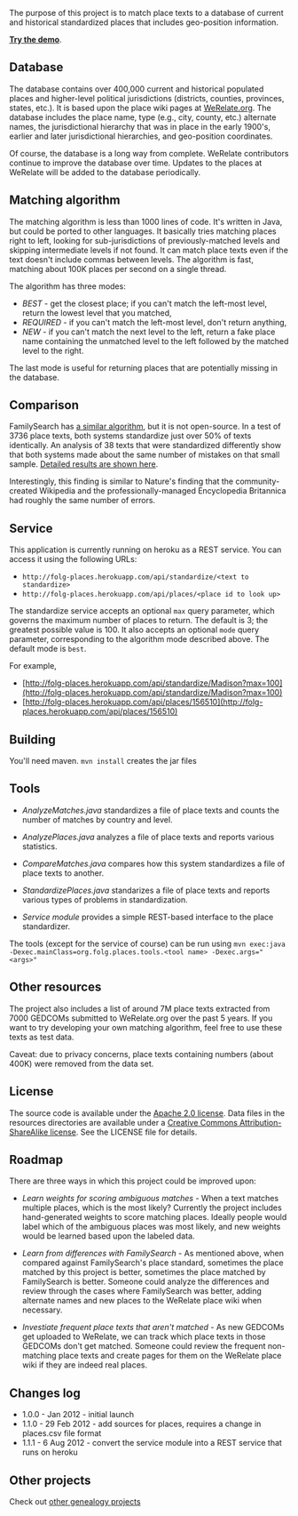 The purpose of this project is to match place texts to a database of current and historical
standardized places that includes geo-position information.

__[Try the demo](http://opensource.werelate.org:7001)__.

Database
--------

The database contains over 400,000 current and historical populated places and
higher-level political jurisdictions (districts, counties, provinces, states, etc.).
It is based upon the place wiki pages at [WeRelate.org](http://www.werelate.org/).
The database includes the place name, type (e.g., city, county, etc.) alternate
names, the jurisdictional hierarchy that was in place in the early 1900's,
earlier and later jurisdictional hierarchies, and geo-position coordinates.

Of course, the database is a long way from complete.  WeRelate contributors
continue to improve the database over time.  Updates to the places at WeRelate
will be added to the database periodically.

Matching algorithm
------------------

The matching algorithm is less than 1000 lines of code. It's written in Java, but
could be ported to other languages.  It basically tries matching places right to left,
looking for sub-jurisdictions of previously-matched levels and skipping intermediate
levels if not found.  It can match place texts even if the text doesn't include
commas between levels.  The algorithm is fast, matching about 100K places per second
on a single thread.

The algorithm has three modes:

* _BEST_ - get the closest place; if you can't match the left-most level, return
the lowest level that you matched,
* _REQUIRED_ - if you can't match the left-most level, don't return anything,
* _NEW_ - if you can't match the next level to the left, return a fake place name
containing the unmatched level to the left followed by the matched level to the right.

The last mode is useful for returning places that are potentially missing in the database.

Comparison
----------

FamilySearch has [a similar algorithm](https://labs.familysearch.org/stdfinder/PlaceStandardLookup.jsp),
but it is not open-source.  In a test of 3736 place texts, both systems standardize
just over 50% of texts identically.  An analysis of 38 texts that were standardized
differently show that both systems made about the same number of mistakes on that
small sample.
[Detailed results are shown here](https://github.com/DallanQ/Places/wiki/Comparison-to-FamilySearch).

Interestingly, this finding is similar to Nature's finding that the community-created Wikipedia
and the professionally-managed Encyclopedia Britannica had roughly the same number of errors.

Service
-------

This application is currently running on heroku as a REST service.  You can access it using the following URLs:

* `http://folg-places.herokuapp.com/api/standardize/<text to standardize>`
* `http://folg-places.herokuapp.com/api/places/<place id to look up>`

The standardize service accepts an optional `max` query parameter, which governs the maximum number of places to return.
The default is 3; the greatest possible value is 100.
It also accepts an optional `mode` query parameter, corresponding to the algorithm mode described above.
The default mode is `best`.

For example,

* [http://folg-places.herokuapp.com/api/standardize/Madison?max=100](http://folg-places.herokuapp.com/api/standardize/Madison?max=100)
* [http://folg-places.herokuapp.com/api/places/156510](http://folg-places.herokuapp.com/api/places/156510)

Building
--------

You'll need maven. `mvn install` creates the jar files

Tools
-----

* _AnalyzeMatches.java_ standardizes a file of place texts and counts the number of matches by country and level.

* _AnalyzePlaces.java_ analyzes a file of place texts and reports various statistics.

* _CompareMatches.java_ compares how this system standardizes a file of place texts to another.

* _StandardizePlaces.java_ standarizes a file of place texts and reports various types of problems in standardization.

* _Service module_ provides a simple REST-based interface to the place standardizer.

The tools (except for the service of course) can be run using
`mvn exec:java -Dexec.mainClass=org.folg.places.tools.<tool name> -Dexec.args="<args>"`

Other resources
---------------

The project also includes a list of around 7M place texts extracted from 7000 GEDCOMs
submitted to WeRelate.org over the past 5 years. If you want to try developing your
own matching algorithm, feel free to use these texts as test data.

Caveat: due to privacy concerns, place texts containing numbers (about 400K) were
removed from the data set.

License
-------
The source code is available under the [Apache 2.0 license](http://www.apache.org/licenses/LICENSE-2.0).
Data files in the resources directories are available under a [Creative Commons Attribution-ShareAlike license](http://creativecommons.org/licenses/by-sa/3.0/).
See the LICENSE file for details.

Roadmap
-------

There are three ways in which this project could be improved upon:

* _Learn weights for scoring ambiguous matches_ - When a text matches multiple
places, which is the most likely?  Currently the project includes hand-generated
weights to score matching places.  Ideally people would label which of the
ambiguous places was most likely, and new weights would be learned based upon
the labeled data.

* _Learn from differences with FamilySearch_ - As mentioned above, when compared
against FamilySearch's place standard, sometimes the place matched by this project
is better, sometimes the place matched by FamilySearch is better.  Someone could
analyze the differences and review through the cases where FamilySearch was better,
adding alternate names and new places to the WeRelate place wiki when necessary.

* _Investiate frequent place texts that aren't matched_ - As new GEDCOMs get uploaded
to WeRelate, we can track which place texts in those GEDCOMs don't get matched.
Someone could review the frequent non-matching place texts and create pages for them
on the WeRelate place wiki if they are indeed real places.

Changes log
-----------

* 1.0.0 - Jan 2012 - initial launch
* 1.1.0 - 29 Feb 2012 - add sources for places, requires a change in places.csv file format
* 1.1.1 - 6 Aug 2012 - convert the service module into a REST service that runs on heroku

Other projects
--------------

Check out [other genealogy projects](https://github.com/DallanQ)

